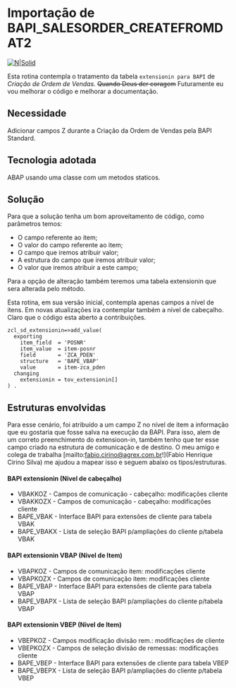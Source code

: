 # Importação de BAPI_SALESORDER_CREATEFROMDAT2 #

[![N|Solid](https://wiki.scn.sap.com/wiki/download/attachments/1710/ABAP%20Development.png?version=1&modificationDate=1446673897000&api=v2)](https://www.sap.com/brazil/developer.html)

Esta rotina contempla o tratamento da tabela ```extensionin para BAPI``` de _Criação de Ordem de Vendas_.
~~Quando Deus der coragem~~ Futuramente eu vou melhorar o código e melhorar a documentação.

## Necessidade ##
Adicionar campos Z durante a Criação da Ordem de Vendas pela BAPI Standard.

## Tecnologia adotada ##
ABAP usando uma classe com um metodos staticos.

## Solução ##
Para que a solução tenha um bom aproveitamento de código, como parâmetros temos:
- O campo referente ao item;
- O valor do campo referente ao item;
- O campo que iremos atribuir valor;
- A estrutura do campo que iremos atribuir valor;
- O valor que iremos atribuir a este campo;

Para a opção de alteração também teremos uma tabela extensionin que sera alterada pelo método.

Esta rotina, em sua versão inicial, contempla apenas campos a nível de itens. Em novas atualizações ira contemplar também a nível de cabeçalho. Claro que o código esta aberto a contribuições.

```abap
zcl_sd_extensionin=>add_value(
  exporting
    item_field  = 'POSNR'
    item_value  = item-posnr
    field       = 'ZCA_PDEN'
    structure   = 'BAPE_VBAP'
    value       = item-zca_pden
  changing
    extensionin = tov_extensionin[]
) .
```
## Estruturas envolvidas ##
Para esse cenário, foi atribuído a um campo Z no nível de item a informação que eu gostaria que fosse salva na execução da BAPI. Para isso, alem de um correto preenchimento do extensioon-in, também tenho que ter esse campo criado na estrutura de comunicação e de destino. O meu amigo e colega de trabalha [mailto:fabio.cirino@agrex.com.br!](Fabio Henrique Cirino Silva) me ajudou a mapear isso e seguem abaixo os tipos/estruturas.
    

#### BAPI extensionin (Nivel de cabeçalho) ####
- VBAKKOZ - Campos de comunicação - cabeçalho: modificações cliente
- VBAKKOZX - Campos de comunicação - cabeçalho: modificações cliente
- BAPE_VBAK - Interface BAPI para extensões de cliente para tabela VBAK
- BAPE_VBAKX - Lista de seleção BAPI p/ampliações do cliente p/tabela VBAK

#### BAPI extensionin VBAP (Nivel de Item) ####
- VBAPKOZ - Campos de comunicação item: modificações cliente
- VBAPKOZX - Campos de comunicação item: modificações cliente
- BAPE_VBAP - Interface BAPI para extensões de cliente para tabela VBAP
- BAPE_VBAPX - Lista de seleção BAPI p/ampliações do cliente p/tabela VBAP

#### BAPI extensionin VBEP (Nivel de Item) ####
- VBEPKOZ - Campos modificação divisão rem.: modificações de cliente
- VBEPKOZX - Campos de seleção divisão de remessas: modificações cliente
- BAPE_VBEP - Interface BAPI para extensões de cliente para tabela VBEP
- BAPE_VBEPX - Lista de seleção BAPI p/ampliações do cliente p/tabela VBEP
